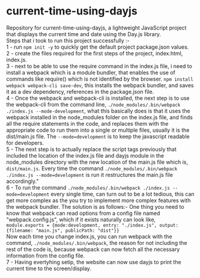 # current-time-using-dayjs
Repository for current-time-using-dayjs, a lightweight JavaScript project that displays the current time and date using the Day.js library. </br>
Steps that i took to run this project successfully :- </br>
1 - run ```npm init -y``` to quickly get the default project package.json values. </br>
2 - create the files required for the first steps of the project, index.html, index.js. </br>
3 - next to be able to use the require command in the index.js file, i need to install a webpack which is a module bundler, that enables the use of commands like require() which is not identified by the browser. ```npm install webpack webpack-cli save-dev```, this installs the webpack bundler, and saves it as a dev dependency, references in the package.json file. </br>
4 - Once the webpack and webpack-cli is installed, the next step is to use the webpack-cli from the command line, ```./node_modules/.bin/webpack ./index.js --mode-development```, what this basically does is that it uses the webpack installed in the node_modules folder on the index.js file, and finds all the require statements in the code, and replaces them with the appropriate code to run them into a single or multiple files, usually it is the dist/main.js file. The ```--mode=development``` is to keep the javascript readable for developers.</br>
5 - The next step is to actually replace the script tags previously that included the location of the index.js file and dayjs module in the node_modules directory with the new location of the main.js file which is, ```dist/main.js```. Every time the command ```./node_modules/.bin/webpack ./index.js --mode=development``` is run it restructures the main.js file accordingly." </br>
6 - To run the command ```./node_modules/.bin/webpack ./index.js --mode=development``` every single time, can turn out to be a lot tedious, this can get more complex as the you try to implement more complex features with the webpack bundler. The solution is as follows:- One thing you need to know that webpack can read options from a config file named "webpack.config.js", which if it exists naturally can look like,  </br>
```module.exports = {mode:development, entry: "./index.js", output: {filename: "main.js", publicPath: "dist"}}```</br> Now each time you change index.js, you can run webpack with the command, ```./node_modules/.bin/webpack```, the reason for not including the rest of the code is, because webpack can now fetch all the necessary information from the config file.</br>
7 - Having evertyhing setip, the website can now use dayjs to print the current time to the screen/display. </br>


